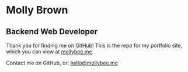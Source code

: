 # Molly Brown
## Backend Web Developer
Thank you for finding me on GitHub! This is the repo for my portfolio site, which you can view at [mollybee.me](http://mollybee.me/).    




Contact me on GitHub, or: [hello@mollybee.me](mailto:hello@mollybee.me)
